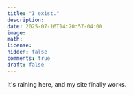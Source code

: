 ```yaml
---
title: "I exist."
description: 
date: 2025-07-16T14:20:57-04:00
image: 
math: 
license: 
hidden: false
comments: true
draft: false
---
```


It's raining here, and my site finally works.